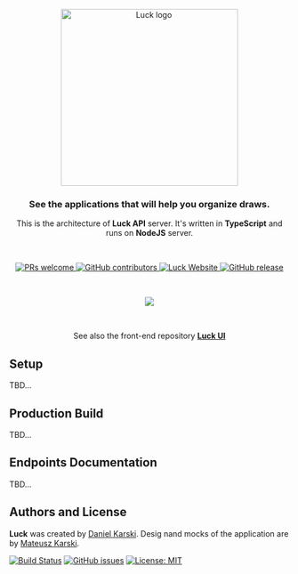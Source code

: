 <p align="center">
  <a href="https://luck.org.pl">
    <img src="https://i.ibb.co/QHvvB0J/api-1.png" width="318px" alt="Luck logo" />
  </a>
</p>
<h3 align="center">See the applications that will help you organize draws.</h3>
<p align="center">This is the architecture of <b>Luck API</b> server. It's written in <b>TypeScript</b> and runs on <b>NodeJS</b> server.</p>
<br />
<p align="center">

  <a href="https://github.com/luck-js/luck-api/contributors">
    <img alt="PRs welcome" src="https://img.shields.io/badge/PRs-welcome-brightgreen">
  </a>

  <a href="https://github.com/luck-js/luck-api/contributors">
    <img alt="GitHub contributors" src="https://img.shields.io/github/contributors/luck-js/luck-api">
  </a>

  <a href="https://luck.org.pl">
    <img alt="Luck Website" src="https://img.shields.io/website/https/luck.org.pl">
  </a>

  <a href="https://github.com/luck-js/luck-api/releases">
    <img alt="GitHub release" src="https://img.shields.io/github/release/luck-js/luck-api">
  </a>
  
</p>

<br>

<p align="center">
  <a href="https://luck.org.pl">
    <img src="https://i.ibb.co/ZS4hZBx/Screenshot-2019-08-12-at-19-37-55.png" />
  </a>
</p>

<br>

<p align="center">See also the front-end repository  <b><a href="https://github.com/luck-js/luck-ui">Luck UI</a></b></p>

## Setup

TBD...

## Production Build

TBD...

## Endpoints Documentation

TBD...

## Authors and License

**Luck** was created by [Daniel Karski](https://github.com/dkarski). Desig nand mocks of the application are by [Mateusz Karski](https://www.behance.net/user/?username=MateuszKarski).

[![Build Status](https://travis-ci.org/luck-js/luck-api.svg?branch=master)](https://travis-ci.org/luck-js/luck-api)
[![GitHub issues](https://img.shields.io/github/issues/luck-js/luck-api)](https://github.com/luck-js/luck-api/issues)
[![License: MIT](https://img.shields.io/badge/License-MIT-blue.svg)](https://opensource.org/licenses/MIT)
